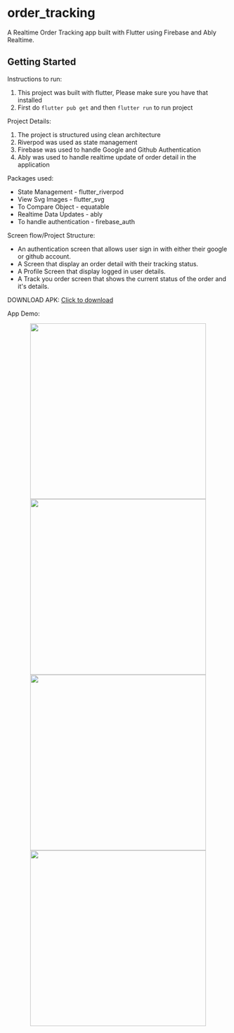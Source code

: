 # order_tracking

A Realtime Order Tracking app built with Flutter using Firebase and Ably Realtime.

## Getting Started
Instructions to run:

1. This project was built with flutter, Please make sure you have that installed
2. First do `flutter pub get` and then `flutter run` to run project


Project Details:

1. The project is structured using clean architecture
2. Riverpod was used as state management
3. Firebase was used to handle Google and Github Authentication
4. Ably was used to handle realtime update of order detail in the application


Packages used:

- State Management - flutter_riverpod
- View Svg Images - flutter_svg
- To Compare Object - equatable
- Realtime Data Updates - ably
- To handle authentication - firebase_auth

Screen flow/Project Structure:
- An authentication screen that allows user sign in with either their google or github account.
- A Screen that display an order detail with their tracking status.
- A Profile Screen that display logged in user details.
- A Track you order screen that shows the current status of the order and it's details.

DOWNLOAD APK:
<a href='https://drive.google.com/file/d/1r9zfBxYT1tNRO4ucLwNQZzCO5GFKGUBq/view?usp=sharing'> Click to download </a>

App Demo:
<p align="center">
    <img src="assets\images\screenshots\app.gif" width="400">
    <img src="assets\images\screenshots\auth.png" width="400">
    <img src="assets\images\screenshots\detail.png" width="400">
    <img src="assets\images\screenshots\timeline.png" width="400">
   </p>